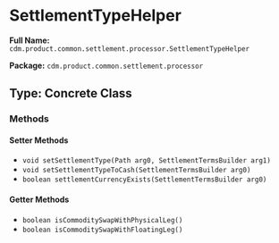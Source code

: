 # SettlementTypeHelper

**Full Name:** `cdm.product.common.settlement.processor.SettlementTypeHelper`

**Package:** `cdm.product.common.settlement.processor`

## Type: Concrete Class

### Methods

#### Setter Methods

- `void setSettlementType(Path arg0, SettlementTermsBuilder arg1)`
- `void setSettlementTypeToCash(SettlementTermsBuilder arg0)`
- `boolean settlementCurrencyExists(SettlementTermsBuilder arg0)`

#### Getter Methods

- `boolean isCommoditySwapWithPhysicalLeg()`
- `boolean isCommoditySwapWithFloatingLeg()`


